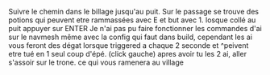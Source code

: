 Suivre le chemin dans le billage jusqu'au puit.
Sur le passage se trouve des potions qui peuvent etre rammassées avec E et but avec 1.
losque collé au puit appuyer sur ENTER
Je n'ai pas pu faire fonctionner les commandes d'ai sur le navmesh même avec la config qui  faut dans build, cependant les ai vous feront des dégat lorsque triggered a chaque 2 seconde et ^peivent etre tué en 1 seul coup d'épé. (click gauche)
apres avoir tu les 2 ai, aller s'assoir sur le trone.
ce qui vous ramenera au village 